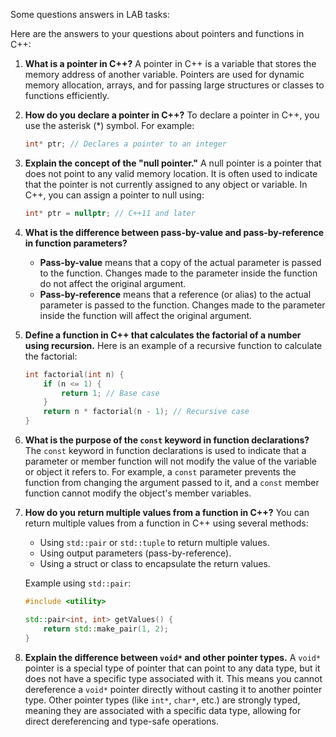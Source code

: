 Some questions answers in LAB tasks:

Here are the answers to your questions about pointers and functions in C++:

1. **What is a pointer in C++?**
   A pointer in C++ is a variable that stores the memory address of another variable. Pointers are used for dynamic memory allocation, arrays, and for passing large structures or classes to functions efficiently.

2. **How do you declare a pointer in C++?**
   To declare a pointer in C++, you use the asterisk (*) symbol. For example:
   ```cpp
   int* ptr; // Declares a pointer to an integer
   ```

3. **Explain the concept of the "null pointer."**
   A null pointer is a pointer that does not point to any valid memory location. It is often used to indicate that the pointer is not currently assigned to any object or variable. In C++, you can assign a pointer to null using:
   ```cpp
   int* ptr = nullptr; // C++11 and later
   ```

4. **What is the difference between pass-by-value and pass-by-reference in function parameters?**
   - **Pass-by-value** means that a copy of the actual parameter is passed to the function. Changes made to the parameter inside the function do not affect the original argument.
   - **Pass-by-reference** means that a reference (or alias) to the actual parameter is passed to the function. Changes made to the parameter inside the function will affect the original argument.

5. **Define a function in C++ that calculates the factorial of a number using recursion.**
   Here is an example of a recursive function to calculate the factorial:
   ```cpp
   int factorial(int n) {
       if (n <= 1) {
           return 1; // Base case
       }
       return n * factorial(n - 1); // Recursive case
   }
   ```

6. **What is the purpose of the `const` keyword in function declarations?**
   The `const` keyword in function declarations is used to indicate that a parameter or member function will not modify the value of the variable or object it refers to. For example, a `const` parameter prevents the function from changing the argument passed to it, and a `const` member function cannot modify the object's member variables.

7. **How do you return multiple values from a function in C++?**
   You can return multiple values from a function in C++ using several methods:
   - Using `std::pair` or `std::tuple` to return multiple values.
   - Using output parameters (pass-by-reference).
   - Using a struct or class to encapsulate the return values.

   Example using `std::pair`:
   ```cpp
   #include <utility>

   std::pair<int, int> getValues() {
       return std::make_pair(1, 2);
   }
   ```

8. **Explain the difference between `void*` and other pointer types.**
   A `void*` pointer is a special type of pointer that can point to any data type, but it does not have a specific type associated with it. This means you cannot dereference a `void*` pointer directly without casting it to another pointer type. Other pointer types (like `int*`, `char*`, etc.) are strongly typed, meaning they are associated with a specific data type, allowing for direct dereferencing and type-safe operations.